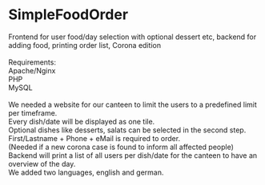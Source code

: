 # SimpleFoodOrder
Frontend for user food/day selection with optional dessert etc, backend for adding food, printing order list, Corona edition\
\
Requirements:\
Apache/Nginx\
PHP\
MySQL\
\
We needed a website for our canteen to limit the users to a predefined limit per timeframe.\
Every dish/date will be displayed as one tile.\
Optional dishes like desserts, salats can be selected in the second step.\
First/Lastname + Phone + eMail is required to order.\
(Needed if a new corona case is found to inform all affected people)\
Backend will print a list of all users per dish/date for the canteen to have an overview of the day.\
We added two languages, english and german.
